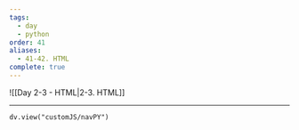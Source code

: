 ```yaml
---
tags:
  - day
  - python
order: 41
aliases:
  - 41-42. HTML
complete: true
---
```

![[Day 2-3 - HTML|2-3. HTML]]

<hr />

```dataviewjs
dv.view("customJS/navPY")
```

